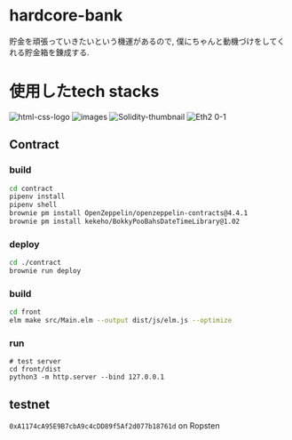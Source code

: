 # hardcore-bank

貯金を頑張っていきたいという機運があるので, 僕にちゃんと動機づけをしてくれる貯金箱を錬成する.


# 使用したtech stacks
![html-css-logo](https://user-images.githubusercontent.com/89442945/200168625-51bbcf6d-6b8d-4527-bfd8-8c74e2462b40.jpeg)
![images](https://user-images.githubusercontent.com/89442945/200168205-d05e661f-d199-4851-9ddd-60f404e3b7e2.png)
![Solidity-thumbnail](https://user-images.githubusercontent.com/89442945/200168555-3e16ff19-18cb-4bee-b24d-8e7db0d84fbf.png)
![Eth2 0-1](https://user-images.githubusercontent.com/89442945/200169380-58c30b50-fccd-4d9e-a78d-2debe69fbd28.png)


## Contract

### build

```sh
cd contract
pipenv install
pipenv shell
brownie pm install OpenZeppelin/openzeppelin-contracts@4.4.1
brownie pm install kekeho/BokkyPooBahsDateTimeLibrary@1.02
```

### deploy

```sh
cd ./contract
brownie run deploy
```

### build

```sh
cd front
elm make src/Main.elm --output dist/js/elm.js --optimize
```

### run

```
# test server
cd front/dist
python3 -m http.server --bind 127.0.0.1
```


## testnet

`0xA1174cA95E9B7cbA9c4cDD89f5Af2d077b18761d` on Ropsten
